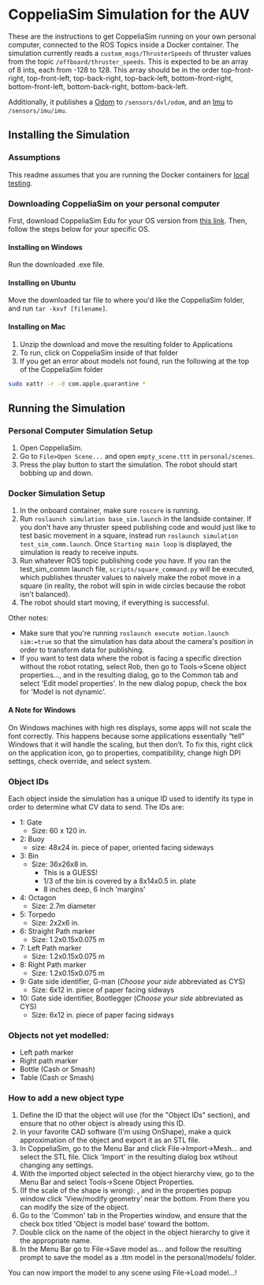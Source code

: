 # CoppeliaSim Simulation for the AUV
These are the instructions to get CoppeliaSim running on your own personal computer, connected to the ROS Topics inside a Docker container. The simulation currently reads a `custom_msgs/ThrusterSpeeds` of thruster values from the topic `/offboard/thruster_speeds`. This is expected to be an array of 8 ints, each from -128 to 128. This array should be in the order top-front-right, top-front-left, top-back-right, top-back-left, bottom-front-right, bottom-front-left, bottom-back-right, bottom-back-left.

Additionally, it publishes a [Odom](http://docs.ros.org/en/noetic/api/nav_msgs/html/msg/Odometry.html) to `/sensors/dvl/odom`, and an [Imu](http://docs.ros.org/noetic/api/sensor_msgs/html/msg/Imu.html) to `/sensors/imu/imu`.

## Installing the Simulation
### Assumptions
This readme assumes that you are running the Docker containers for [local testing](https://github.com/DukeRobotics/robosub-ros#local-testing).


### Downloading CoppeliaSim on your personal computer
First, download CoppeliaSim Edu for your OS version from [this link](https://coppeliarobotics.com/downloads). Then, follow the steps below for your specific OS.
#### Installing on Windows
Run the downloaded .exe file.

#### Installing on Ubuntu
Move the downloaded tar file to where you'd like the CoppeliaSim folder, and run `tar -kxvf [filename]`.

#### Installing on Mac
1. Unzip the download and move the resulting folder to Applications
2. To run, click on CoppeliaSim inside of that folder
3. If you get an error about models not found, run the following at the top of the CoppeliaSim folder
```bash
sudo xattr -r -d com.apple.quarantine *
```

## Running the Simulation

### Personal Computer Simulation Setup
1. Open CoppeliaSim.
2. Go to `File>Open Scene...` and open `empty_scene.ttt` in `personal/scenes`.
3. Press the play button to start the simulation. The robot should start bobbing up and down.

### Docker Simulation Setup
1. In the onboard container, make sure `roscore` is running.
2. Run `roslaunch simulation base_sim.launch` in the landside container. If you don't have any thruster speed publishing code and would just like to test basic movement in a square, instead run `roslaunch simulation test_sim_comm.launch`. Once `Starting main loop` is displayed, the simulation is ready to receive inputs.
3. Run whatever ROS topic publishing code you have. If you ran the test_sim_comm launch file, `scripts/square_command.py` will be executed, which publishes thruster values to naively make the robot move in a square (in reality, the robot will spin in wide circles because the robot isn't balanced).
4. The robot should start moving, if everything is successful.

Other notes:
- Make sure that you're running `roslaunch execute motion.launch sim:=true` so
that the simulation has data about the camera's position in order to transform
data for publishing.
- If you want to test data where the robot is facing a specific direction without
the robot rotating, select Rob, then go to Tools->Scene object properties...,
and in the resulting dialog, go to the Common tab and select 'Edit model properties'.
In the new dialog popup, check the box for 'Model is not dynamic'.

#### A Note for Windows
On Windows machines with high res displays, some apps will not scale the font correctly. This happens because some applications essentially “tell” Windows that it will handle the scaling, but then don’t. To fix this, right click on the application icon, go to properties, compatibility, change high DPI settings, check override, and select system.

### Object IDs
Each object inside the simulation has a unique ID used to identify its type in order to determine what 
CV data to send. The IDs are:
- 1: Gate
    - Size: 60 x 120 in.
- 2: Buoy
    - size: 48x24 in. piece of paper, oriented facing sideways
- 3: Bin
    - Size: 36x26x8 in.
        - This is a GUESS!
        - 1/3 of the bin is covered by a 8x14x0.5 in. plate
        - 8 inches deep, 6 inch 'margins'
- 4: Octagon
    - Size: 2.7m diameter
- 5: Torpedo
    - Size: 2x2x6 in.
- 6: Straight Path marker
    - Size: 1.2x0.15x0.075 m
- 7: Left Path marker
    - Size: 1.2x0.15x0.075 m
- 8: Right Path marker
    - Size: 1.2x0.15x0.075 m
- 9: Gate side identifier, G-man (*Choose your side* abbreviated as CYS)
    - Size: 6x12 in. piece of paper facing sidways
- 10: Gate side identifier, Bootlegger (*Choose your side* abbreviated as CYS)
    - Size: 6x12 in. piece of paper facing sidways

### Objects not yet modelled:
- Left path marker
- Right path marker
- Bottle (Cash or Smash)
- Table (Cash or Smash)

### How to add a new object type
1. Define the ID that the object will use (for the "Object IDs" section), and 
ensure that no other object is already using this ID.
2. In your favorite CAD software (I'm using OnShape), make a quick approximation
of the object and export it as an STL file.
3. In CoppeliaSim, go to the Menu Bar and click File->Import->Mesh... and select the STL file. Click
'Import' in the resulting dialog box wtihout changing any settings.
4. With the imported object selected in the object hierarchy view,
 go to the Menu Bar and select Tools->Scene Object Properties.
5. (If the scale of the shape is wrong): , and in the properties popup window click 'View/modify geometry' near the bottom. From there you can modify the size of the object.
6. Go to the 'Common' tab in the Properties window, and ensure that the check
box titled 'Object is model base' toward the bottom.
7. Double click on the name of the object in the object hierarchy to give
it the appropriate name.
8. In the Menu Bar go to File->Save model as... and follow the resulting prompt
to save the model as a .ttm model in the personal/models/ folder.

You can now import the model to any scene using File->Load model...!

